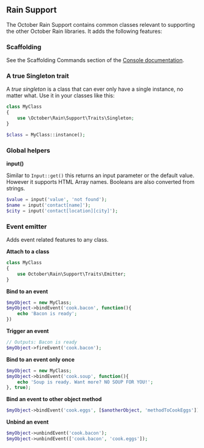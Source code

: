 ## Rain Support

The October Rain Support contains common classes relevant to supporting the other October Rain libraries. It adds the following features:

### Scaffolding

See the Scaffolding Commands section of the [Console documentation](https://octobercms.com/docs/console/commands).

### A true Singleton trait

A *true singleton* is a class that can ever only have a single instance, no matter what. Use it in your classes like this:

```php
class MyClass
{
    use \October\Rain\Support\Traits\Singleton;
}

$class = MyClass::instance();
```

### Global helpers

**input()**

Similar to `Input::get()` this returns an input parameter or the default value. However it supports HTML Array names. Booleans are also converted from strings.
```php
$value = input('value', 'not found');
$name = input('contact[name]');
$city = input('contact[location][city]');
```

### Event emitter

Adds event related features to any class.

**Attach to a class**

```php
class MyClass
{
    use October\Rain\Support\Traits\Emitter;
}
```

**Bind to an event**

```php
$myObject = new MyClass;
$myObject->bindEvent('cook.bacon', function(){
    echo 'Bacon is ready';
})
```

**Trigger an event**

```php
// Outputs: Bacon is ready
$myObject->fireEvent('cook.bacon');
```

**Bind to an event only once**

```php
$myObject = new MyClass;
$myObject->bindEvent('cook.soup', function(){
    echo 'Soup is ready. Want more? NO SOUP FOR YOU!';
}, true);
```

**Bind an event to other object method**

```php
$myObject->bindEvent('cook.eggs', [$anotherObject, 'methodToCookEggs']);
```

**Unbind an event**

```php
$myObject->unbindEvent('cook.bacon');
$myObject->unbindEvent(['cook.bacon', 'cook.eggs']);
```